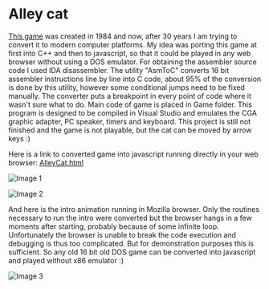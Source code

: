 Alley cat
==========

[This game](http://en.wikipedia.org/wiki/Alley_Cat_%28video_game%29) was created in 1984 and now, after 30 years I am trying to convert it to modern computer platforms. My idea was porting this game at first into C++ and then to javascript, so that it could be played in any web browser without using a DOS emulator.
For obtaining the assembler source code I used IDA disassembler. The utility "AsmToC" converts 16 bit assembler instructions line by line into C code, about 95% of the conversion is done by this utility, however some conditional jumps need to be fixed manually. The converter puts a breakpoint in every point of code where it wasn't sure what to do. Main code of game is placed in Game folder. This program is designed to be compiled in Visual Studio and emulates the CGA graphic adapter, PC speaker, timers and keyboard. This project is still not finished and the game is not playable, but the cat can be moved by arrow keys :)

Here is a link to converted game into javascript running directly in your web browser: [AlleyCat.html](https://rawgit.valky.eu/gabonator/Work-in-progress/master/DosGames/AlleyCat/Javascript/alleycat.html)

![Image 1](Screenshots/splash.png)

![Image 2](Screenshots/game.png)

And here is the intro animation running in Mozilla browser. Only the routines necessary to run the intro were converted but the browser hangs in a few moments after starting, probably because of some infinite loop. Unfortunately the browser is unable to break the code execution and debugging is thus too complicated. But for demonstration purposes this is sufficient. So any old 16 bit old DOS game can be converted into javascript and played without x86 emulator :)

![Image 3](Javascript/browser.png)